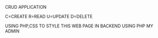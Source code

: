 CRUD APPLICATION

C=CREATE
R=READ
U=UPDATE
D=DELETE

USING PHP,CSS TO STYLE THIS WEB PAGE IN BACKEND USING PHP MY ADMIN

